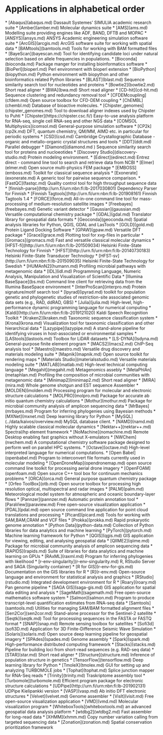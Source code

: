 <h1> Applications in alphabetical order</h1>
<!-- head -2 alpha.md > tmp; grep \* index.md | sort | uniq >> tmp;mv tmp alpha.md -->
* [Abaqus](abaqus.md) Dassault Systemes' SIMULIA academic research suite
* [Amber](amber.md) Molecular dynamics suite
* [AMS](ams.md) Modelling suite providing engines like ADF, BAND, DFTB and MOPAC
* [ANSYS](ansys.md) ANSYS Academic engineering simulation software suite
* [ArcGIS](arcgis.md) ArcGIS software suite for working with spatial data 
* [BAMtools](bamtools.md) Tools for working with BAM formatted files
* [BayeScan](bayescan.md) Tool for identifying candidate loci under natural selection based on allele frequencies in populations.
* [Bioconda](bioconda.md) Package manger for installing bioinformatics software
* [BioPerl](bioperl.md) Perl environment with bioperl extension
* [BioPython](biopython.md) Python environment with biopython and other bioinformatics related Python libraries
* [BLAST](blast.md) Sequence similarity search tool for nucleotides and proteins
* [Bowtie2](bowtie2.md) Short read aligner 
* [BWA](bwa.md) Short read aligner
* [CD-hit](cd-hit.md) Sequence clustering and redundancy removal tool
* [CFDEMcoupling](cfdem.md) Open source toolbox for CFD-DEM coupling
* [ChEMBL](chembl.md) Database of bioactive molecules.
* [Chipster_genomes](chipster_genomes.md) Tool to download aligner indexes used by Chipster to Puhti
* [Chipster](https://chipster.csc.fi/) Easy-to-use analysis platform for RNA-seq, single cell RNA-seq and other NGS data
* [COMSOL Multiphysics](comsol.md) General-purpose simulation software
* [CP2k](cp2k.md) DFT, quantum chemistry, QM/MM, AIMD etc. in particular for periodic systems
* [CSD](csd.md) Cambridge Crystallographic Database - organic and metallo-organic crystal structures and tools
* [DDT](ddt.md) Parallel debugger 
* [Diamond](diamond.md ) Sequence similarity search tool for proteins and nucloeotides
* [Discovery Studio](discovery-studio.md) Protein modeling environment.
* [Edirect](edirect.md) Entrez direct - command line tool to search and retrieve data from NCBI
* [Elmer](elmer.md) Open source multi-physics FEM package
* [EMBOSS](emboss.md) Toolkit for classical sequence analysis
* [Exonerate](exonerate.md) A generic tool for pairwise sequence comparison.
* [FastQC](fastqc.md) Quality control tool for high throughput sequence data
* [finnish-parse](http://urn.fi/urn:nbn:fi:lb-2017030801) Dependency Parser for Finnish
* [Finnish Tagtools](http://urn.fi/urn:nbn:fi:lb-201908161) Finnish Tagtools 1.4
* [FORCE](force.md) All-in-one command line tool for mass-processing of medium-resolution satellite images
* [Freebayes](freebayes.md) Genetic variant detector
* [Gaussian](gaussian.md) Versatile computational chemistry package
* [GDAL](gdal.md) Translator library for geospatial data formats
* [Geoconda](geoconda.md) Spatial analysis libraries for Python, QGIS, GDAL and LasTools
* [GOLD](gold.md) Protein Ligand Docking Software
* [GPAW](gpaw.md) Versatile DFT package
* [Grace](grace.md) Plotting tool for xvg-files in particular
* [Gromacs](gromacs.md) Fast and versatile classical molecular dynamics
* [HFST-fi](http://urn.fi/urn:nbn:fi:lb-201509034) Helsinki Finite-State Technology for Finnish
* [HFST](http://urn.fi/urn:nbn:fi:lb-20140730183) Helsinki Finite-State Transducer Technology
* [HFST-sv](http://urn.fi/urn:nbn:fi:lb-201509035) Helsinki Finite-State Technology for Swedish
* [HUMAnN2](humann.md) Profiling microbial pathways with metagenomic data
* [IDL](idl.md) Programming Language, Numeric Analysis, Manipulation and Visualization of Scientific Data
* [Illumina BaseSpace](bs.md) Command line client for retrieving data from the Illumina BaseSpace environment
* [InterProScan](interpro.md) Protein signature/motif search tool
* [Ipyrad](ipyrad.md) toolkit for population genetic and phylogenetic studies of restriction-site associated genomic data sets (e.g., RAD, ddRAD, GBS)
* [Julia](julia.md)  High-level, high-performance dynamic programming language for numerical computing
* [Kaldi](http://urn.fi/urn:nbn:fi:lb-2019121020) Kaldi Speech Recognition Toolkit
* [Kraken2](kraken.md) Taxonomic sequence classification system
* [Krona](krona.md) Visualization tool for taxonomic classification and other hierarchical data
* [Lazypipe](lazypipe.md) A stand-alone pipeline for identifying viruses in host-associated or environmental samples
* [LAStools](lastools.md) Toolbox for LiDAR datasets
* [LS-DYNA](lsdyna.md) General-purpose finite element program
* [MACS2](macs2.md) ChIP-Seq analysis tool
* [Maestro](maestro.md) Versatile drug discovery and materials modeling suite
* [Mapnik](mapnik.md) Open source toolkit for rendering maps
* [Materials Studio](materialsstudio.md) Versatile materials modeling suite
* [MATLAB](matlab.md) High-level technical computing language
* [Megahit](megahit.md) Metagenomics assebly
* [MetaPhlAn](metaphlan.md) Profiling the composition of microbial communities with metagenomic data
* [Minimap2](minimap2.md) Short read aligner
* [MIRA](mira.md) Whole genome shotgun and EST sequence Assembler
* [MOLDEN](molden.md) Processing program for molecular and electronic structure calculations
* [MOLPRO](molpro.md) Package for accurate ab initio quantum chemistry calculations
* [Mothur](mothur.md) Package for microbial community analysis of amplicon sequencing data 
* [MrBayes](mrbayes.md) Program for inferring phylogenies using Bayesian methods
* [MXNet](mxnet.md) Deep learning library for Python
* [MySQL](../data/kaivos/overview.md) MySQL database client. 
* [NAMD](namd.md) Highly scalable classical molecular dynamics
* [Nektar++](nektar++.md) Spectral/hp element framework
* [NoMachine](nomachine.md) Remote Desktop enabling fast graphics without X-emulators
* [NWChem](nwchem.md) A computational chemistry software package designed to perform well on parallel HPC systems.
* [Octave](octave.md) High-level interpreted language for numerical computations.
* [Open Babel](openbabel.md) Program to interconvert file formats currently used in molecular modeling
* [OpenDroneMap](opendronemap.md) open source command line toolkit for processing aerial drone imagery
* [OpenFOAM](openfoam.md) Open source C++ tool box for continuum mechanics problems
* [ORCA](orca.md) General purpose quantum chemistry package
* [Orfeo ToolBox](otb.md) Open source toolbox for processing high resolution optical, multispectral and radar images
* [PALM](palm.md) Meteorological model system for atmospheric and oceanic boundary-layer flows
* [Pannzer](pannzer.md) Automatic protein annotation tool
* [ParaView](paraview.md) Free open-source visualization application
* [PDAL](pdal.md) open source command line application for point cloud translations and processing
* [Picard](picard.md) Tools for working with SAM,BAM,CRAM and VCF files
* [Prokka](prokka.md) Rapid prokaryotic genome annotation
* [Python Data](python-data.md) Collection of Python libraries for data analytics and machine learning
* [PyTorch](pytorch.md) Machine learning framework for Python
* [QGIS](qgis.md) GIS application for viewing, editing, and analysing geospatial data
* [QIIME2](qiime.md) Package for microbial community analysis of amplicon sequencing data
* [RAPIDS](rapids.md) Suite of libraries for data analytics and machine learning on GPUs
* [RAxML](raxml.md) Program for inferring phylogenies with likelihood
* [r-env-singularity](r-env-singularity.md) R, RStudio Server and SAGA (Singularity container)
* [R for GIS](r-env-for-gis.md) Documentation on the GIS libraries for R
* [R](r-env.md) Open-source language and environment for statistical analysis and graphics
* [RStudio](rstudio.md) Integrated development environment for R
* [Roary](roary.md) Pan genome pipeline
* [SAGA GIS](saga-gis.md) GIS application for spatial data editing and analysis
* [SageMath](sagemath.md) Free open-source mathematics software system
* [Salmon](salmon.md) Program to produce transcript-level quantification estimates from RNA-seq data
* [Samtools](samtools.md) Utilities for managing SAM/BAM formatted alignment files
* [Sen2Cor](sen2cor.md) Stand-alone processor for the Sentinel-2 satellite
* [Seqtk](seqtk.md) Tool for processing sequences in the FASTA or FASTQ format
* [SNAP](snap.md) Remote sensing toolbox for satellites
* [Sofi3d](sofi3D.md) Application for 3D Finite-Difference Seismic Wave Simulation
* [Solaris](solaris.md) Open source deep learning pipeline for geospatial imagery
* [SPAdes](spades.md) Genome assembly
* [Spark](spark.md) High-performance distributed computing framework 
* [Stacks](stacks.md) Pipeline for building loci from short-read sequences (e.g. RAD-seq data)
* [STAR](star.md) Short read aligner
* [Structure](structure.md) Inference of population structure in genetics
* [TensorFlow](tensorflow.md) Deep learning library for Python
* [TmoleX](tmolex.md) GUI for setting up and analyzing TURBOMOLE jobs
* [Tophat](tophat.md) Splice junction mapper for RNA-Seq reads
* [Trinity](trinity.md) Traskriptome assembly tool
* [Turbomole](turbomole.md) Efficient program package for electronic structure calculations
* [UDPipe](http://urn.fi/urn:nbn:fi:lb-201902131) UDPipe Kielipankki version
* [VASP](vasp.md) Ab initio DFT electronic structures
* [Velvet](velvet.md) Genome assembler
* [VisIt](visit.md) Free open-source visualization application
* [VMD](vmd.md) Molecular visualization program 
* [WhiteboxTools](whiteboxtools.md) an advanced geospatial data analysis platform 
* [wtdbg2](wtdbg2.md) Fast assembler for long-read data
* [XHMM](xhmm.md) Copy number variation calling from targeted sequencing data
* [Zonation](zonation.md) Spatial conservation prioritization framework 
